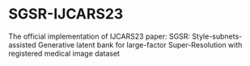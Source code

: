 # SGSR-IJCARS23
The official implementation of IJCARS23 paper: SGSR: Style-subnets-assisted Generative latent bank for large-factor Super-Resolution with registered medical image dataset
